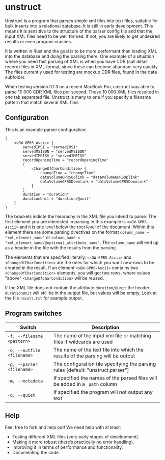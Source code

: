 # unstruct
Unstruct is a program that parses simple xml files into text files, suitable for bulk inserts into a 
relational database. It is still in early development. This means it is sensitive to the structure of 
the parser config file and that the input XML files need to be well formed. If not, you are likely 
to get undesired results or even program crashes.

It is written in Rust and the goal is to be more performant than loading XML into the database and 
doing the parsing there. One example of a situation where you need fast parsing of XML is when you 
have CDR (call detail record) files in XML format, since these can become abundant very quickly. 
The files currently used for testing are mockup CDR files, found in the data subfolder. 

When testing version 0.1.3 on a recent MacBook Pro, unstruct was able to parse 10 000 CDR XML files 
per second. These 10 000 XML files resulted in _one_ tab separated file. Unstruct is many to one 
if you specify a filename pattern that match several XML files.

## Configuration
This is an example parser configuration:
```
{
    <sGW-GPRS-Ascii> {
        servedIMSI = "servedIMSI"
        servedMSISDN = "servedMSISDN"
        servedIMEISV = "servedIMEISV"
        recordOpeningTime = "recordOpeningTime"
        {
            <ChangeOfCharCondition> {
                changeTime = "changeTime"
                dataVolumeGPRSUplink = "dataVolumeGPRSUplink"
                dataVolumeGPRSDownlink = "dataVolumeGPRSDownlink"
            }
        }
        duration = "duration"
        durationUnit = "duration/@unit"
    }
}
```
The brackets indicte the hiearachy in the XML file you intend to parse. The first element you are interested 
in parsing in this example  is `<sGW-GPRS-Ascii>` and it is one level below the root level of the document. 
Within this element there are some parsing directives  on the format `column_name = "xml_element_name"` or
`column_name = "xml_element_name/@optional_attribute_name"`. The `column_name` will end up as a header in 
the file with the results from the parsing. 

The elements that are specified literally: `<sGW-GPRS-Ascii>` and `<ChangeOfCharCondition>` are the ones for 
which you want new rows to be created in the result. If an element `<sGW-GPRS-Ascii>` contains two 
`<ChangeOfCharCondition>` elements, you will get two rows, where values "above" `<ChangeOfCharCondition>`
will be reused. 

If the XML file does not contain the attribute `duration/@unit` the header `durationUnit` will still be in 
the output file, but values will be empty. Look at the file `result.txt` for example output.

## Program switches

| Switch | Description |
|--------|-------------|
| `-f, --filename <pattern>` | The name of the input xml file or matching files if wildcards are used |
| `-o, --outfile <filename>` | The name of the text file into which the results of the parsing will be output |
| `-p, --parser <filename>` | The configuration file specifying the parsing rules [default: "unstruct.parser"] |
| `-m, --metadata` | If specified the names of the parsed files will be added in a `_path` column |
| `-q, --quiet` | If specified the program will not output any text |

## Help
Feel free to fork and help out! We need help with at least:

* Testing different XML files (very early stages of development).
* Making it more robust (there’s practically no error handling).
* Improving it in terms of performance and functionality.
* Documenting the code.
